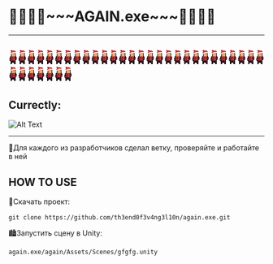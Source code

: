 <h1>            🌵🌵🌵🌵~~~AGAIN.exe~~~🌵🌵🌵🌵</h1>

----

![Alt Text](https://github.com/th3end0f3v4ng3l10n/again.exe/blob/master/happy_new_year.png)![Alt Text](https://github.com/th3end0f3v4ng3l10n/again.exe/blob/master/happy_new_year.png)![Alt Text](https://github.com/th3end0f3v4ng3l10n/again.exe/blob/master/happy_new_year.png)![Alt Text](https://github.com/th3end0f3v4ng3l10n/again.exe/blob/master/happy_new_year.png)![Alt Text](https://github.com/th3end0f3v4ng3l10n/again.exe/blob/master/happy_new_year.png)![Alt Text](https://github.com/th3end0f3v4ng3l10n/again.exe/blob/master/happy_new_year.png)![Alt Text](https://github.com/th3end0f3v4ng3l10n/again.exe/blob/master/happy_new_year.png)![Alt Text](https://github.com/th3end0f3v4ng3l10n/again.exe/blob/master/happy_new_year.png)![Alt Text](https://github.com/th3end0f3v4ng3l10n/again.exe/blob/master/happy_new_year.png)![Alt Text](https://github.com/th3end0f3v4ng3l10n/again.exe/blob/master/happy_new_year.png)![Alt Text](https://github.com/th3end0f3v4ng3l10n/again.exe/blob/master/happy_new_year.png)![Alt Text](https://github.com/th3end0f3v4ng3l10n/again.exe/blob/master/happy_new_year.png)![Alt Text](https://github.com/th3end0f3v4ng3l10n/again.exe/blob/master/happy_new_year.png)![Alt Text](https://github.com/th3end0f3v4ng3l10n/again.exe/blob/master/happy_new_year.png)![Alt Text](https://github.com/th3end0f3v4ng3l10n/again.exe/blob/master/happy_new_year.png)![Alt Text](https://github.com/th3end0f3v4ng3l10n/again.exe/blob/master/happy_new_year.png)![Alt Text](https://github.com/th3end0f3v4ng3l10n/again.exe/blob/master/happy_new_year.png)![Alt Text](https://github.com/th3end0f3v4ng3l10n/again.exe/blob/master/happy_new_year.png)![Alt Text](https://github.com/th3end0f3v4ng3l10n/again.exe/blob/master/happy_new_year.png)![Alt Text](https://github.com/th3end0f3v4ng3l10n/again.exe/blob/master/happy_new_year.png)![Alt Text](https://github.com/th3end0f3v4ng3l10n/again.exe/blob/master/happy_new_year.png)![Alt Text](https://github.com/th3end0f3v4ng3l10n/again.exe/blob/master/happy_new_year.png)![Alt Text](https://github.com/th3end0f3v4ng3l10n/again.exe/blob/master/happy_new_year.png)![Alt Text](https://github.com/th3end0f3v4ng3l10n/again.exe/blob/master/happy_new_year.png)![Alt Text](https://github.com/th3end0f3v4ng3l10n/again.exe/blob/master/happy_new_year.png)![Alt Text](https://github.com/th3end0f3v4ng3l10n/again.exe/blob/master/happy_new_year.png)![Alt Text](https://github.com/th3end0f3v4ng3l10n/again.exe/blob/master/happy_new_year.png)![Alt Text](https://github.com/th3end0f3v4ng3l10n/again.exe/blob/master/happy_new_year.png)![Alt Text](https://github.com/th3end0f3v4ng3l10n/again.exe/blob/master/happy_new_year.png)![Alt Text](https://github.com/th3end0f3v4ng3l10n/again.exe/blob/master/happy_new_year.png)![Alt Text](https://github.com/th3end0f3v4ng3l10n/again.exe/blob/master/happy_new_year.png)![Alt Text](https://github.com/th3end0f3v4ng3l10n/again.exe/blob/master/happy_new_year.png)![Alt Text](https://github.com/th3end0f3v4ng3l10n/again.exe/blob/master/happy_new_year.png)![Alt Text](https://github.com/th3end0f3v4ng3l10n/again.exe/blob/master/happy_new_year.png)![Alt Text](https://github.com/th3end0f3v4ng3l10n/again.exe/blob/master/happy_new_year.png)
----

<h2>Currectly: </h2>

![Alt Text](https://github.com/th3end0f3v4ng3l10n/again.exe/blob/master/ezgif.com-video-to-gif.gif)


----

📰Для каждого из разработчиков сделал ветку, проверяйте и работайте в ней


<h2>HOW TO USE </h2>

🥑Скачать проект:

	git clone https://github.com/th3end0f3v4ng3l10n/again.exe.git
	
🏙Запустить сцену в Unity:

	again.exe/again/Assets/Scenes/gfgfg.unity
